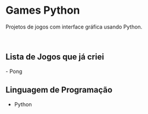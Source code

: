 # Games Python

<p>Projetos de jogos com interface gráfica usando Python.</p>
<br>

<h2>
  Lista de Jogos que já criei
</h2>
- Pong

<br>
<h2>
  Linguagem de Programação
</h2>

- Python
